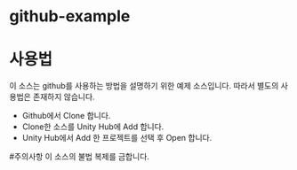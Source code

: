 # github-example

# 사용법
이 소스는 github를 사용하는 방법을 설명하기 위한 예제 소스입니다.
따라서 별도의 사용법은 존재하지 않습니다.

* Github에서 Clone 합니다.
* Clone한 소스를 Unity Hub에 Add 합니다.
* Unity Hub에서 Add 한 프로젝트를 선택 후 Open 합니다.

#주의사항
이 소스의 불법 복제를 금합니다.
